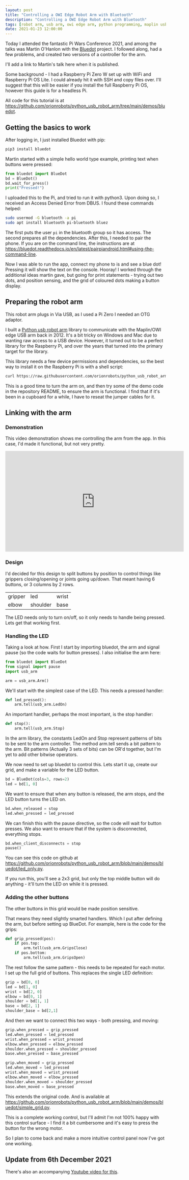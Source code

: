 ```yaml
---
layout: post
title: "Controlling a OWI Edge Robot Arm with Bluetooth"
description: "Controlling a OWI Edge Robot Arm with Bluetooth"
tags: [robot arm, usb arm, owi edge arm, python programming, maplin usb robot arm, raspberry pi, raspberry pi zero, bluetooth, blue dot, robotics at home]
date: 2021-01-23 12:00:00
---
```

Today I attended the fantastic Pi Wars Conference 2021, and among the talks was Martin O'Hanlon with the [Bluedot](https://bluedot.readthedocs.io/en/latest/dotapi.html) project. I followed along, had a few problems, and created two versions of a controller for the arm.

I'll add a link to Martin's talk here when it is published.

Some background - I had a Raspberry Pi Zero W set up with WiFi and Raspberry Pi OS Lite. I could already hit it with SSH and copy files over. I'll suggest that this will be easier if you install the full Raspberry Pi OS, however this guide is for a headless Pi.

All code for this tutorial is at <https://github.com/orionrobots/python_usb_robot_arm/tree/main/demos/bluedot>.

## Getting the basics to work

After logging in, I just installed Bluedot with pip:

```bash
pip3 install bluedot
```

Martin started with a simple hello world type example, printing text when buttons were pressed:

```python
from bluedot import BlueDot
bd = BlueDot()
bd.wait_for_press()
print("Pressed!")
```

I uploaded this to the Pi, and tried to run it with python3. Upon doing so, I received an Access Denied Error from DBUS. I found these commands helped:

```bash
sudo usermod -G bluetooth -a pi
sudo apt install bluetooth pi-bluetooth bluez
```

The first puts the user `pi` in the bluetooth group so it has access. The second prepares all the dependencies.
After this, I needed to pair the phone. If you are on the command line, the instructions are at <https://bluedot.readthedocs.io/en/latest/pairpiandroid.html#using-the-command-line>.

Now I was able to run the app, connect my phone to is and see a blue dot! Pressing it will show the text on the console. Hooray!
I worked through the additional ideas martin gave, but going for print statements - trying out two dots, and position sensing, and the grid of coloured dots making a button display.

## Preparing the robot arm

This robot arm plugs in Via USB, as I used a Pi Zero I needed an OTG adaptor.

I built a [Python usb robot arm](https://github.com/orionrobots/python_usb_robot_arm/) library to communicate with the Maplin/OWI edge USB arm back in 2012. It's a bit tricky on Windows and Mac due to wanting raw access to a USB device. However, it turned out to be a perfect library for the Raspberry Pi, and over the years that turned into the primary target for the library.

This library needs a few device permissions and dependencies, so the best way to install it on the Raspberry Pi is with a shell script:

```bash
curl https://raw.githubusercontent.com/orionrobots/python_usb_robot_arm/master/setup_arm.sh | sudo bash
```

This is a good time to turn the arm on, and then try some of the demo code in the repository README, to ensure the arm is functional. I find that if it's been in a cupboard for a while, I have to reseat the jumper cables for it.

## Linking with the arm

### Demonstration

This video demonstration shows me controlling the arm from the app. In this case, I'd made it functional, but not very pretty.

<iframe width="560" height="315" src="https://www.youtube.com/embed/qy1u0NPmMwM" title="YouTube video player" frameborder="0" allow="accelerometer; autoplay; clipboard-write; encrypted-media; gyroscope; picture-in-picture; web-share" allowfullscreen="true"></iframe>

### Design

I'd decided for this design to split buttons by position to control things like grippers closing/opening or joints going up/down.
That meant having 6 buttons, or 3 columns by 2 rows.

|         |          |        |
| ------- | ------   | ------ |
| gripper | led      | wrist  |
| elbow   | shoulder | base   |

The LED needs only to turn on/off, so it only needs to handle being pressed. Lets get that working first.

### Handling the LED

Taking a look at how. First I start by importing bluedot, the arm and signal pause (so the code waits for button presses). I also initialise the arm here:

```python
from bluedot import BlueDot
from signal import pause
import usb_arm

arm = usb_arm.Arm()
```

We'll start with the simplest case of the LED. This needs a pressed handler:

```python
def led_pressed():
    arm.tell(usb_arm.LedOn)
```

An important handler, perhaps the most important, is the stop handler:

```python
def stop():
    arm.tell(usb_arm.Stop)
```

In the arm library, the constants LedOn and Stop represent patterns of bits to be sent to the arm controller. The method arm.tell sends a bit pattern to the arm. Bit patterns (Actually 3 sets of bits) can be OR'd together, but I'm yet to add other bitwise operators.

We now need to set up bluedot to control this. Lets start it up, create our grid, and make a variable for the LED button.

```python
bd = BlueDot(cols=3, rows=2)
led = bd[1, 0]
```

We want to ensure that when any button is released, the arm stops, and the LED button turns the LED on.

```python
bd.when_released = stop
led.when_pressed = led_pressed
```

We can finish this with the pause directive, so the code will wait for button presses. We also want to ensure that if the system is disconnected, everything stops.

```python
bd.when_client_disconnects = stop
pause()
```

You can see this code on github at <https://github.com/orionrobots/python_usb_robot_arm/blob/main/demos/bluedot/led_only.py>.

If you run this, you'll see a 2x3 grid, but only the top middle button will do anything - it'll turn the LED on while it is pressed.

### Adding the other buttons

The other buttons in this grid would be made position sensitive.

That means they need slightly smarted handlers. Which I put after defining the arm, but before setting up BlueDot.
For example, here is the code for the grips:

```python
def grip_pressed(pos):
    if pos.top:
        arm.tell(usb_arm.GripsClose)
    if pos.bottom:
        arm.tell(usb_arm.GripsOpen)
```

The rest follow the same pattern - this needs to be repeated for each motor. I set up the full grid of buttons. This replaces the single LED definition:

```python
grip = bd[0, 0]
led = bd[1, 0]
wrist = bd[2, 0]
elbow = bd[0, 1]
shoulder = bd[1, 1]
base = bd[2, 1]
shoulder_base = bd[2,1]
```

And then we want to connect this two ways - both pressing, and moving:

```python
grip.when_pressed = grip_pressed
led.when_pressed = led_pressed
wrist.when_pressed = wrist_pressed
elbow.when_pressed = elbow_pressed
shoulder.when_pressed = shoulder_pressed
base.when_pressed = base_pressed

grip.when_moved = grip_pressed
led.when_moved = led_pressed
wrist.when_moved = wrist_pressed
elbow.when_moved = elbow_pressed
shoulder.when_moved = shoulder_pressed
base.when_moved = base_pressed
```

This extends the original code. And is available at <https://github.com/orionrobots/python_usb_robot_arm/blob/main/demos/bluedot/simple_grid.py>.

This is a complete working control, but I'll admit I'm not 100% happy with this control surface - I find it a bit cumbersome and it's easy to press the button for the wrong motor.

So I plan to come back and make a more intuitive control panel now I've got one working.

## Update from 6th December 2021

There's also an accompanying [Youtube video for this](https://youtu.be/qy1u0NPmMwM).
